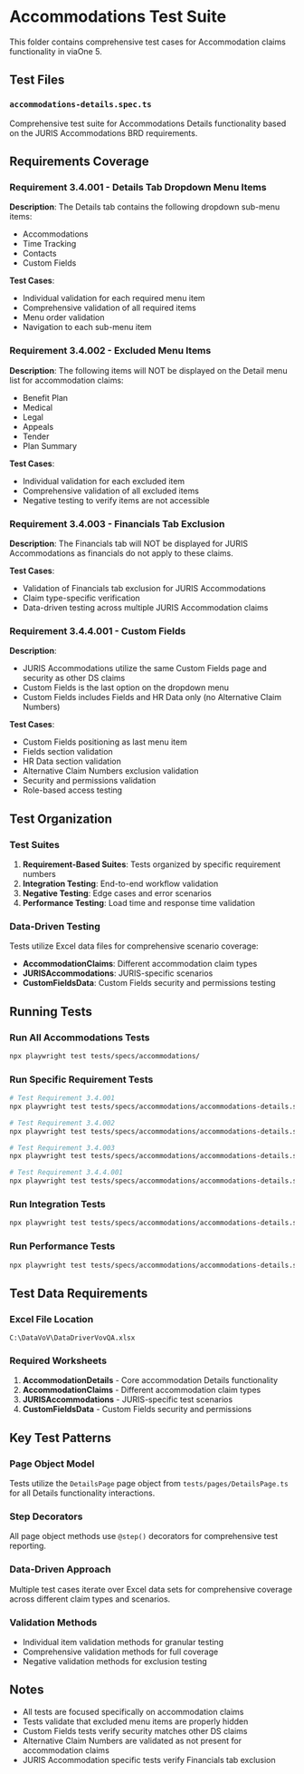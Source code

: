 # Accommodations Test Suite

This folder contains comprehensive test cases for Accommodation claims functionality in viaOne 5.

## Test Files

### `accommodations-details.spec.ts`
Comprehensive test suite for Accommodations Details functionality based on the JURIS Accommodations BRD requirements.

## Requirements Coverage

### Requirement 3.4.001 - Details Tab Dropdown Menu Items
**Description**: The Details tab contains the following dropdown sub-menu items:
- Accommodations
- Time Tracking
- Contacts
- Custom Fields

**Test Cases**:
- Individual validation for each required menu item
- Comprehensive validation of all required items
- Menu order validation
- Navigation to each sub-menu item

### Requirement 3.4.002 - Excluded Menu Items
**Description**: The following items will NOT be displayed on the Detail menu list for accommodation claims:
- Benefit Plan
- Medical
- Legal
- Appeals
- Tender
- Plan Summary

**Test Cases**:
- Individual validation for each excluded item
- Comprehensive validation of all excluded items
- Negative testing to verify items are not accessible

### Requirement 3.4.003 - Financials Tab Exclusion
**Description**: The Financials tab will NOT be displayed for JURIS Accommodations as financials do not apply to these claims.

**Test Cases**:
- Validation of Financials tab exclusion for JURIS Accommodations
- Claim type-specific verification
- Data-driven testing across multiple JURIS Accommodation claims

### Requirement 3.4.4.001 - Custom Fields
**Description**: 
- JURIS Accommodations utilize the same Custom Fields page and security as other DS claims
- Custom Fields is the last option on the dropdown menu
- Custom Fields includes Fields and HR Data only (no Alternative Claim Numbers)

**Test Cases**:
- Custom Fields positioning as last menu item
- Fields section validation
- HR Data section validation
- Alternative Claim Numbers exclusion validation
- Security and permissions validation
- Role-based access testing

## Test Organization

### Test Suites
1. **Requirement-Based Suites**: Tests organized by specific requirement numbers
2. **Integration Testing**: End-to-end workflow validation
3. **Negative Testing**: Edge cases and error scenarios
4. **Performance Testing**: Load time and response time validation

### Data-Driven Testing
Tests utilize Excel data files for comprehensive scenario coverage:
- **AccommodationClaims**: Different accommodation claim types
- **JURISAccommodations**: JURIS-specific scenarios
- **CustomFieldsData**: Custom Fields security and permissions testing

## Running Tests

### Run All Accommodations Tests
```bash
npx playwright test tests/specs/accommodations/
```

### Run Specific Requirement Tests
```bash
# Test Requirement 3.4.001
npx playwright test tests/specs/accommodations/accommodations-details.spec.ts -g "3.4.001"

# Test Requirement 3.4.002
npx playwright test tests/specs/accommodations/accommodations-details.spec.ts -g "3.4.002"

# Test Requirement 3.4.003
npx playwright test tests/specs/accommodations/accommodations-details.spec.ts -g "3.4.003"

# Test Requirement 3.4.4.001
npx playwright test tests/specs/accommodations/accommodations-details.spec.ts -g "3.4.4.001"
```

### Run Integration Tests
```bash
npx playwright test tests/specs/accommodations/accommodations-details.spec.ts -g "Integration"
```

### Run Performance Tests
```bash
npx playwright test tests/specs/accommodations/accommodations-details.spec.ts -g "Performance"
```

## Test Data Requirements

### Excel File Location
`C:\DataVoV\DataDriverVovQA.xlsx`

### Required Worksheets
1. **AccommodationDetails** - Core accommodation Details functionality
2. **AccommodationClaims** - Different accommodation claim types
3. **JURISAccommodations** - JURIS-specific test scenarios
4. **CustomFieldsData** - Custom Fields security and permissions

## Key Test Patterns

### Page Object Model
Tests utilize the `DetailsPage` page object from `tests/pages/DetailsPage.ts` for all Details functionality interactions.

### Step Decorators
All page object methods use `@step()` decorators for comprehensive test reporting.

### Data-Driven Approach
Multiple test cases iterate over Excel data sets for comprehensive coverage across different claim types and scenarios.

### Validation Methods
- Individual item validation methods for granular testing
- Comprehensive validation methods for full coverage
- Negative validation methods for exclusion testing

## Notes

- All tests are focused specifically on accommodation claims
- Tests validate that excluded menu items are properly hidden
- Custom Fields tests verify security matches other DS claims
- Alternative Claim Numbers are validated as not present for accommodation claims
- JURIS Accommodation specific tests verify Financials tab exclusion

